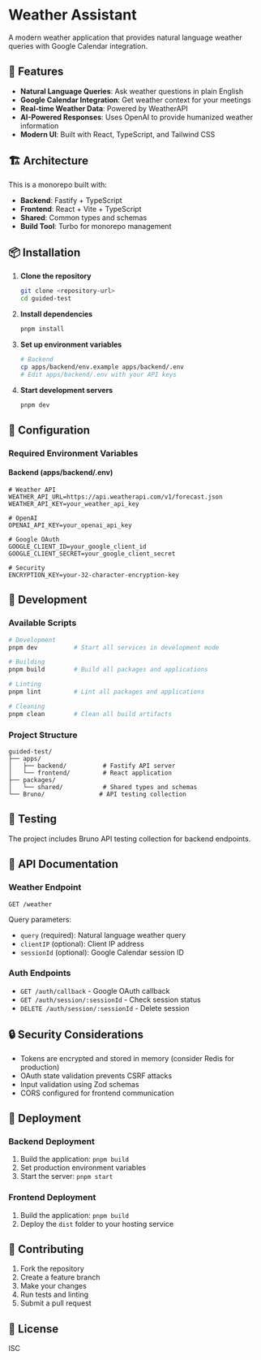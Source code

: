 # Weather Assistant

A modern weather application that provides natural language weather queries with Google Calendar integration.

## 🚀 Features

- **Natural Language Queries**: Ask weather questions in plain English
- **Google Calendar Integration**: Get weather context for your meetings
- **Real-time Weather Data**: Powered by WeatherAPI
- **AI-Powered Responses**: Uses OpenAI to provide humanized weather information
- **Modern UI**: Built with React, TypeScript, and Tailwind CSS

## 🏗️ Architecture

This is a monorepo built with:

- **Backend**: Fastify + TypeScript
- **Frontend**: React + Vite + TypeScript
- **Shared**: Common types and schemas
- **Build Tool**: Turbo for monorepo management

## 📦 Installation

1. **Clone the repository**

   ```bash
   git clone <repository-url>
   cd guided-test
   ```

2. **Install dependencies**

   ```bash
   pnpm install
   ```

3. **Set up environment variables**

   ```bash
   # Backend
   cp apps/backend/env.example apps/backend/.env
   # Edit apps/backend/.env with your API keys
   ```

4. **Start development servers**
   ```bash
   pnpm dev
   ```

## 🔧 Configuration

### Required Environment Variables

#### Backend (apps/backend/.env)

```env
# Weather API
WEATHER_API_URL=https://api.weatherapi.com/v1/forecast.json
WEATHER_API_KEY=your_weather_api_key

# OpenAI
OPENAI_API_KEY=your_openai_api_key

# Google OAuth
GOOGLE_CLIENT_ID=your_google_client_id
GOOGLE_CLIENT_SECRET=your_google_client_secret

# Security
ENCRYPTION_KEY=your-32-character-encryption-key
```

## 🚀 Development

### Available Scripts

```bash
# Development
pnpm dev          # Start all services in development mode

# Building
pnpm build        # Build all packages and applications

# Linting
pnpm lint         # Lint all packages and applications

# Cleaning
pnpm clean        # Clean all build artifacts
```

### Project Structure

```
guided-test/
├── apps/
│   ├── backend/          # Fastify API server
│   └── frontend/         # React application
├── packages/
│   └── shared/           # Shared types and schemas
└── Bruno/               # API testing collection
```

## 🧪 Testing

The project includes Bruno API testing collection for backend endpoints.

## 📝 API Documentation

### Weather Endpoint

`GET /weather`

Query parameters:

- `query` (required): Natural language weather query
- `clientIP` (optional): Client IP address
- `sessionId` (optional): Google Calendar session ID

### Auth Endpoints

- `GET /auth/callback` - Google OAuth callback
- `GET /auth/session/:sessionId` - Check session status
- `DELETE /auth/session/:sessionId` - Delete session

## 🔒 Security Considerations

- Tokens are encrypted and stored in memory (consider Redis for production)
- OAuth state validation prevents CSRF attacks
- Input validation using Zod schemas
- CORS configured for frontend communication

## 🚀 Deployment

### Backend Deployment

1. Build the application: `pnpm build`
2. Set production environment variables
3. Start the server: `pnpm start`

### Frontend Deployment

1. Build the application: `pnpm build`
2. Deploy the `dist` folder to your hosting service

## 🤝 Contributing

1. Fork the repository
2. Create a feature branch
3. Make your changes
4. Run tests and linting
5. Submit a pull request

## 📄 License

ISC
